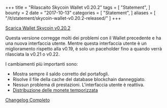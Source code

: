 +++
title = "Rilascaito Skycoin Wallet v0.20.2"
tags = [
    "Statement",
]
bounty = 2
date = "2017-10-13"
categories = [
    "Statement",
]
aliases = [
	"/it/statement/skycoin-wallet-v0.20.2-released/"
]
+++

[Scarica Wallet Skycoin v0.20.2](https://www.skycoin.net/downloads/)

Questa versione corregge molti dei problemi con il Wallet precedente e ha una nuova interfaccia utente.
Mentre questa interfaccia utente è un miglioramento rispetto alla v0.19, è solo un paceholder fino a quando
verrà rilasciata la v0.21 o v0.22.

I cambiamenti più importanti sono:

- Mostra sempre il saldo corretto del portafogli.
- Risolve il file della cache del database blockchain danneggiato.
- Nessun problema di prestazioni. L'interfaccia utente è reattiva.
- [Distribuzione delle monete temporizzata](/statement/skycoin-distribution-plan/#timelocked-distribution)

[Changelog Completo](https://github.com/skycoin/skycoin/blob/master/CHANGELOG.md#0200---2017-10-10)

